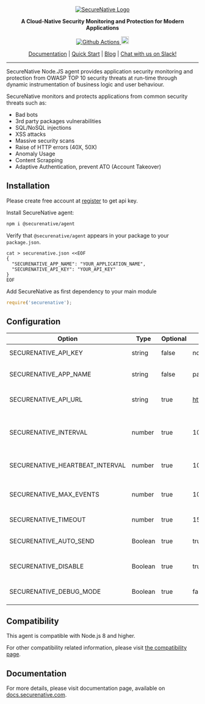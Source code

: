 <p align="center">
  <a href="https://www.securenative.com"><img src="https://user-images.githubusercontent.com/45174009/77826512-f023ed80-7120-11ea-80e0-58aacde0a84e.png" alt="SecureNative Logo"/></a>
</p>

<p align="center">
  <b>A Cloud-Native Security Monitoring and Protection for Modern Applications</b>
</p>
<p align="center">
  <a href="https://github.com/securenative/securenative-node">
    <img alt="Github Actions" src="https://github.com/securenative/securenative-node/workflows/CI/badge.svg">
  </a>
  <a href="https://badge.fury.io/js/%40securenative%2Fsdk"><img src="https://badge.fury.io/js/%40securenative%2Fsdk.svg" alt="npm version" height="20"></a>
</p>
<p align="center">
  <a href="https://docs.securenative.com">Documentation</a> |
  <a href="https://docs.securenative.com/quick-start">Quick Start</a> |
  <a href="https://blog.securenative.com">Blog</a> |
  <a href="">Chat with us on Slack!</a>
</p>
<hr/>

SecureNative Node.JS agent provides application security monitoring and protection from OWASP TOP 10 security threats at run-time through dynamic instrumentation of business logic and user behaviour.

SecureNative monitors and protects applications from common security threats such as:

- Bad bots
- 3rd party packages vulnerabilities
- SQL/NoSQL injections
- XSS attacks
- Massive security scans
- Raise of HTTP errors (40X, 50X)
- Anomaly Usage
- Content Scrapping
- Adaptive Authentication, prevent ATO (Account Takeover)

## Installation

Please create free account at [register](https://console.securenative.com/register) to get api key.

Install SecureNative agent:

```bash
npm i @securenative/agent
```

Verify that `@securenative/agent` appears in your package to your `package.json`.

```shell script
cat > securenative.json <<EOF
{
  "SECURENATIVE_APP_NAME": "YOUR_APPLICATION_NAME",
  "SECURENATIVE_API_KEY": "YOUR_API_KEY"
}
EOF
```

Add SecureNative as first dependency to your main module

```js
require('securenative');
```

## Configuration

| Option                          | Type    | Optional | Default Value                             | Description                                       |
| ------------------------------- | ------- | -------- | ----------------------------------------- | ------------------------------------------------- |
| SECURENATIVE_API_KEY            | string  | false    | none                                      | SecureNative api key                              |
| SECURENATIVE_APP_NAME           | string  | false    | package.json                              | Name of application source                        |
| SECURENATIVE_API_URL            | string  | true     | https://api.securenative.com/v1/collector | Default api base address                          |
| SECURENATIVE_INTERVAL           | number  | true     | 1000                                      | Default interval for SDK to try to persist events |
| SECURENATIVE_HEARTBEAT_INTERVAL | number  | true     | 1000                                      | Default agent hearbeat interval                   |
| SECURENATIVE_MAX_EVENTS         | number  | true     | 1000                                      | Max in-memory events queue                        |
| SECURENATIVE_TIMEOUT            | number  | true     | 1500                                      | API call timeout in ms                            |
| SECURENATIVE_AUTO_SEND          | Boolean | true     | true                                      | Should api auto send the events                   |
| SECURENATIVE_DISABLE            | Boolean | true     | true                                      | Allow to disable agent functionality              |
| SECURENATIVE_DEBUG_MODE         | Boolean | true     | false                                     | Displays debug info to stdout                     |

## Compatibility

This agent is compatible with Node.js 8 and higher.

For other compatibility related information, please visit [the compatibility page](https://docs.securenative.com/nodejs/compatibility/).

## Documentation

For more details, please visit documentation page, available on [docs.securenative.com](https://docs.securenative.com/agent/nodejs).
